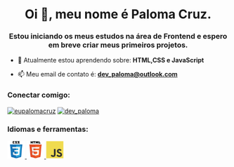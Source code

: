 <h1 align="center">Oi 👋, meu nome é Paloma Cruz.</h1>
<h3 align="center">Estou iniciando os meus estudos na área de Frontend e espero em breve criar meus primeiros projetos.</h3>

- 🌱 Atualmente estou aprendendo sobre: **HTML,CSS e JavaScript**

- 📫 Meu email de contato é: **dev_paloma@outlook.com**

<h3 align="left">Conectar comigo:</h3>
<p align="left">
<a href="https://linkedin.com/in/eupalomacruz" target="blank"><img align="center" src="https://raw.githubusercontent.com/rahuldkjain/github-profile-readme-generator/master/src/images/icons/Social/linked-in-alt.svg" alt="eupalomacruz" height="30" width="40" /></a>
<a href="https://instagram.com/dev_paloma" target="blank"><img align="center" src="https://raw.githubusercontent.com/rahuldkjain/github-profile-readme-generator/master/src/images/icons/Social/instagram.svg" alt="dev_paloma" height="30" width="40" /></a>
</p>

<h3 align="left">Idiomas e ferramentas:</h3>
<p align="left"> <a href="https://www.w3schools.com/css/" target="_blank" rel="noreferrer"> <img src="https://raw.githubusercontent.com/devicons/devicon/master/icons/css3/css3-original-wordmark.svg" alt="css3" width="40" height="40"/> </a> <a href="https://www.w3.org/html/" target="_blank" rel="noreferrer"> <img src="https://raw.githubusercontent.com/devicons/devicon/master/icons/html5/html5-original-wordmark.svg" alt="html5" width="40" height="40"/> </a> <a href="https://developer.mozilla.org/en-US/docs/Web/JavaScript" target="_blank" rel="noreferrer"> <img src="https://raw.githubusercontent.com/devicons/devicon/master/icons/javascript/javascript-original.svg" alt="javascript" width="40" height="40"/> </a> </p>
